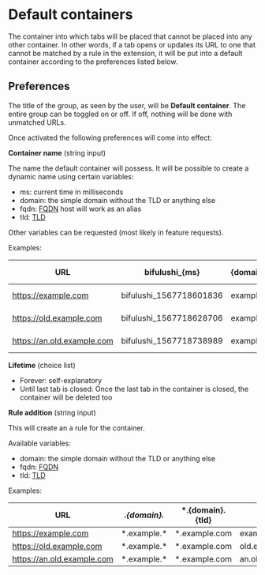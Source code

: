 # Default containers

The container into which tabs will be placed that cannot be placed into any other container. 
In other words, if a tab opens or updates its URL to one that cannot be matched by a rule in the extension, 
 it will be put into a default container according to the preferences listed below.

## Preferences

The title of the group, as seen by the user, will be **Default container**. 
The entire group can be toggled on or off. 
If off, nothing will be done with unmatched URLs. 

Once activated the following preferences will come into effect:

**Container name** (string input)

The name the default container will possess. It will be possible to create a dynamic name using certain variables:

 - ms: current time in milliseconds
 - domain: the simple domain without the TLD or anything else
 - fqdn: [FQDN](https://en.wikipedia.org/wiki/Fully_qualified_domain_name)
   host will work as an alias
 - tld: [TLD](https://en.wikipedia.org/wiki/Top-level_domain)

Other variables can be requested (most likely in feature requests).

Examples:

|  URL                       | bifulushi_{ms}          | {domain} |  {fqdn}            | default container  |
|----------------------------|----------------------------|----------|--------------------|--------------------|
|  https://example.com       | bifulushi_1567718601836 |  example |  example.com       | default container  |
| https://old.example.com    | bifulushi_1567718628706 |  example | old.example.com    |  default container |
| https://an.old.example.com | bifulushi_1567718738989 | example  | an.old.example.com | default container  |

**Lifetime** (choice list)

 - Forever: self-explanatory
 - Until last tab is closed: Once the last tab in the container is closed, the container will be deleted too

**Rule addition** (string input)

This will create an a rule for the container.

Available variables:

 - domain: the simple domain without the TLD or anything else
 - fqdn: [FQDN](https://en.wikipedia.org/wiki/Fully_qualified_domain_name)
 - tld: [TLD](https://en.wikipedia.org/wiki/Top-level_domain)

Examples:

|  URL                       | *.{domain}.* | *.{domain}.{tld} |  {fqdn}            |
|----------------------------|--------------|------------------|--------------------|
|  https://example.com       |  \*.example.* | *.example.com    |  example.com       |
| https://old.example.com    | \*.example.*  | *.example.com    | old.example.com    |
| https://an.old.example.com | \*.example.*  | *.example.com    | an.old.example.com |
